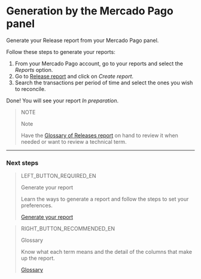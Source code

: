 
# Generation by the Mercado Pago panel

Generate your Release report from your Mercado Pago panel.


Follow these steps to generate your reports:

1. From your Mercado Pago account, go to your reports and select the *Reports* option.
1. Go to [Release report](https://www.mercadopago.com.ar/balance/reports/release) and click on *Create report*.
1. Search the transactions per period of time and select the ones you wish to reconcile.

Done! You will see your report *In preparation*.

> NOTE
>
> Note
>
> Have the [Glossary of Releases report](https://www.mercadopago[FAKER][URL][DOMAIN]/developers/en/guides/additional-content/reports/released-money/glossary) on hand to review it when needed or want to review a technical term.

<hr/>

### Next steps

> LEFT_BUTTON_REQUIRED_EN
>
> Generate your report
>
> Learn the ways to generate a report and follow the steps to set your preferences.
>
> [Generate your report](https://www.mercadopago[FAKER][URL][DOMAIN]/developers/en/guides/additional-content/reports/released-money/generate)

> RIGHT_BUTTON_RECOMMENDED_EN
>
> Glossary
>
> Know what each term means and the detail of the columns that make up the report.
>
> [Glossary](https://www.mercadopago[FAKER][URL][DOMAIN]/developers/en/guides/additional-content/reports/released-money/glossary)
